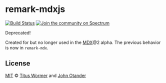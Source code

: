# remark-mdxjs

[![Build Status][build-badge]][build]
[![Join the community on Spectrum][spectrum-badge]][spectrum]

Deprecated!

Created for but no longer used in the [MDX](https://mdxjs.com)@2 alpha.
The previous behavior is now in `remark-mdx`.

## License

[MIT][] © [Titus Wormer][author] and [John Otander][author2]

[build]: https://travis-ci.com/mdx-js/mdx
[build-badge]: https://travis-ci.com/mdx-js/mdx.svg?branch=master
[spectrum]: https://spectrum.chat/mdx
[spectrum-badge]: https://withspectrum.github.io/badge/badge.svg
[contributing]: https://mdxjs.com/contributing
[support]: https://mdxjs.com/support
[coc]: https://github.com/mdx-js/.github/blob/master/code-of-conduct.md
[mit]: license
[remark]: https://github.com/remarkjs/remark
[mdx]: https://github.com/mdx-js/mdx
[author]: https://wooorm.com
[author2]: https://johno.com
